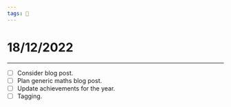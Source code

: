 ```yaml
---
tags: 📆
---
```


# 18/12/2022
---

- [ ] Consider blog post.
- [ ] Plan generic maths blog post.
- [ ] Update achievements for the year.
- [ ] Tagging.
